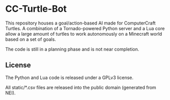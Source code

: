 CC-Turtle-Bot
================

This repository houses a goal/action-based AI made for ComputerCraft Turtles.  A combination of a Tornado-powered Python server and a Lua core allow a large amount of turtles to work autonomously on a Minecraft world based on a set of goals.

The code is still in a planning phase and is not near completion.

License
-------
The Python and Lua code is released under a GPLv3 license.

All static/*.csv files are released into the public domain (generated from NEI).
